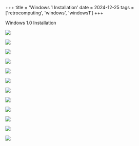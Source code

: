 +++
title = 'Windows 1 Installation'
date = 2024-12-25
tags = ['retrocomputing', 'windows', 'windows1']
+++

Windows 1.0 Installation

![](https://imgur.com/lPKpfYl.png)

![](https://imgur.com/dekRsSC.png)

![](https://imgur.com/OEeQmi5.png)

![](https://imgur.com/Xxdyaoe.png)

![](https://imgur.com/AvtdDGC.png)

![](https://imgur.com/RheEeKN.png)

![](https://imgur.com/R0sHQ0j.png)

![](https://imgur.com/MrZjPwv.png)

![](https://imgur.com/5lJfwJH.png)

![](https://imgur.com/EEIK9fe.png)

![](https://imgur.com/x7RDC7u.png)

![](https://imgur.com/RYmCxTq.png)
